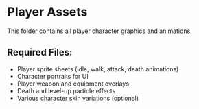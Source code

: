 # Player Assets

This folder contains all player character graphics and animations.

## Required Files:
- Player sprite sheets (idle, walk, attack, death animations)
- Character portraits for UI
- Player weapon and equipment overlays
- Death and level-up particle effects
- Various character skin variations (optional)
